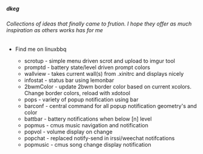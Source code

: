 ##### dkeg
###### Collections of ideas that finally came to frution. I hope they offer as much inspiration as others works has for me
- Find me on linuxbbq

  - scrotup - simple menu driven scrot and upload to imgur tool
  - promptd - battery state/level driven prompt colors
  - wallview - takes current wall(s) from .xinitrc and displays nicely
  - infostat - status bar using lemonbar
  - 2bwmColor - update 2bwm border color based on current xcolors. Change border colors, reload with xdotool
  - pops - variety of popup notification using bar
  * barconf - central command for all popup notification geometry's and color
  * battbar - battery notifications when below [n] level
  * popmus - cmus music navigation and notification
  * popvol - volume display on change
  * popchat - replaced notify-send in irssi/weechat notifcations
  * popmusic - cmus song change display notification
